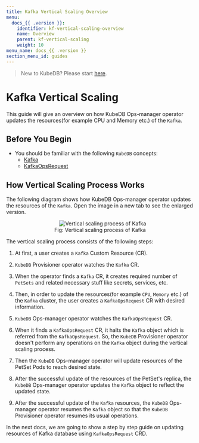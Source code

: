 ```yaml
---
title: Kafka Vertical Scaling Overview
menu:
  docs_{{ .version }}:
    identifier: kf-vertical-scaling-overview
    name: Overview
    parent: kf-vertical-scaling
    weight: 10
menu_name: docs_{{ .version }}
section_menu_id: guides
---
```


> New to KubeDB? Please start [here](/docs/README.md).

# Kafka Vertical Scaling

This guide will give an overview on how KubeDB Ops-manager operator updates the resources(for example CPU and Memory etc.) of the `Kafka`.

## Before You Begin

- You should be familiar with the following `KubeDB` concepts:
    - [Kafka](/docs/guides/kafka/concepts/kafka.md)
    - [KafkaOpsRequest](/docs/guides/kafka/concepts/kafkaopsrequest.md)

## How Vertical Scaling Process Works

The following diagram shows how KubeDB Ops-manager operator updates the resources of the `Kafka`. Open the image in a new tab to see the enlarged version.

<figure align="center">
  <img alt="Vertical scaling process of Kafka" src="/docs/images/day-2-operation/mongodb/mg-vertical-scaling.svg">
<figcaption align="center">Fig: Vertical scaling process of Kafka</figcaption>
</figure>

The vertical scaling process consists of the following steps:

1. At first, a user creates a `Kafka` Custom Resource (CR).

2. `KubeDB` Provisioner  operator watches the `Kafka` CR.

3. When the operator finds a `Kafka` CR, it creates required number of `PetSets` and related necessary stuff like secrets, services, etc.

4. Then, in order to update the resources(for example `CPU`, `Memory` etc.) of the `Kafka` cluster, the user creates a `KafkaOpsRequest` CR with desired information.

5. `KubeDB` Ops-manager operator watches the `KafkaOpsRequest` CR.

6. When it finds a `KafkaOpsRequest` CR, it halts the `Kafka` object which is referred from the `KafkaOpsRequest`. So, the `KubeDB` Provisioner  operator doesn't perform any operations on the `Kafka` object during the vertical scaling process.

7. Then the `KubeDB` Ops-manager operator will update resources of the PetSet Pods to reach desired state.

8. After the successful update of the resources of the PetSet's replica, the `KubeDB` Ops-manager operator updates the `Kafka` object to reflect the updated state.

9. After the successful update  of the `Kafka` resources, the `KubeDB` Ops-manager operator resumes the `Kafka` object so that the `KubeDB` Provisioner  operator resumes its usual operations.

In the next docs, we are going to show a step by step guide on updating resources of Kafka database using `KafkaOpsRequest` CRD.